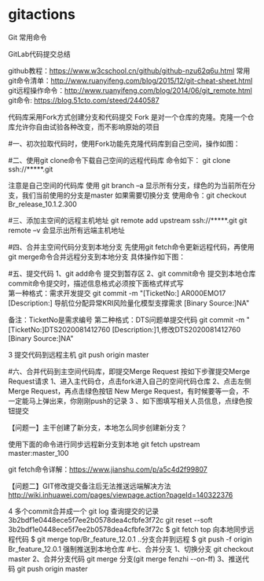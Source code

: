 # gitactions
Git 常用命令

GitLab代码提交总结

github教程：https://www.w3cschool.cn/github/github-nzu62q6u.html
常用git命令清单：http://www.ruanyifeng.com/blog/2015/12/git-cheat-sheet.html
git远程操作命令：http://www.ruanyifeng.com/blog/2014/06/git_remote.html
git命令: https://blog.51cto.com/steed/2440587

代码库采用Fork方式创建分支和代码提交
Fork 是对一个仓库的克隆。克隆一个仓库允许你自由试验各种改变，而不影响原始的项目

#一、初次拉取代码时，使用Fork功能先克隆代码库到自己空间，操作如图：
 
#二、使用git clone命令下载自己空间的远程代码库
命令如下：
git clone ssh://*****.git
 
注意是自己空间的代码库
使用 git branch –a 显示所有分支，绿色的为当前所在分支，我们当前使用的分支是master
如果需要切换分支 使用命令：git checkout Br_release_10.1.2.300
 
#三、添加主空间的远程主机地址
git remote add upstream ssh://*****.git
git remote –v 会显示出所有远端主机地址
	 
#四、合并主空间代码分支到本地分支
先使用git fetch命令更新远程代码，再使用git merge命令合并远程分支到本地分支
具体操作如下图：

#五、提交代码
1、git add命令 提交到暂存区
2、git commit命令 提交到本地仓库
commit命令提交时，描述信息格式必须按下面格式样式写  
第一种格式：需求开发提交
git commit -m "[TicketNo:] AR000EMO17
[Description:] 导航位分配异常KRI风险量化模型支撑需求
[Binary Source:]NA"
    
备注：TicketNo是需求编号
第二种格式：DTS问题单提交代码
git commit -m " [TicketNo:]DTS2020081412760 
[Description:]1,修改DTS2020081412760 
[Binary Source:]NA"

3 提交代码到远程主机
  git push origin master

#六、合并代码到主空间代码库，即提交Merge Request
按如下步骤提交Merge Request请求
1、进入主代码仓，点击fork进入自己的空间代码仓库
2、点击左侧 Merge Request，再点击绿色按钮 New Merge Request，有时候要等一会，不一定能马上弹出来，你刚刚push的记录
3 、如下图填写相关人员信息，点绿色按钮提交

【问题一】主干创建了新分支，本地怎么同步创建新分支？

使用下面的命令进行同步远程新分支到本地
git fetch upstream master:master_100

git fetch命令详解：https://www.jianshu.com/p/a5c4d2f99807

【问题二】GIT修改提交备注后无法推送远端解决方法
http://wiki.inhuawei.com/pages/viewpage.action?pageId=140322376


4 多个commit合并成一个
git log 查询提交的记录  3b2bdf1e0448ece5f7ee2b0578dea4cfbfe3f72c
git reset --soft 3b2bdf1e0448ece5f7ee2b0578dea4cfbfe3f72c
$ git fetch top   向本地同步远程代码
$ git merge top/Br_feature_12.0.1   ..分支合并到远程
$ git push -f origin Br_feature_12.0.1   强制推送到本地仓库
#七、合并分支
1、切换分支
git checkout master
2、合并分支代码
git merge 分支(git merge fenzhi --on-ff)
3、推送代码
git push origin master



